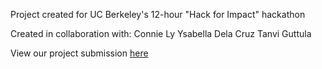 Project created for UC Berkeley's 12-hour "Hack for Impact" hackathon

Created in collaboration with:
Connie Ly
Ysabella Dela Cruz
Tanvi Guttula

View our project submission [here](https://hackforimpact.hackerearth.com/challenges/hackathon/berkley-hacks/dashboard/4e38914/submission/published/)